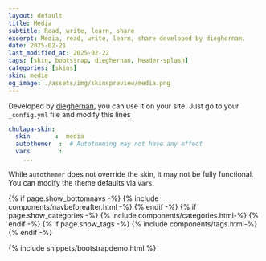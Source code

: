 ```yaml
---
layout: default
title: Media
subtitle: Read, write, learn, share
excerpt: Media, read, write, learn, share developed by dieghernan.
date: 2025-02-21
last_modified_at: 2025-02-22
tags: [skin, bootstrap, dieghernan, header-splash]
categories: [skins]
skin: media
og_image: ./assets/img/skinspreview/media.png
---
```



Developed by [dieghernan](https://github.com/dieghernan/), you can use it on your site. Just go to your `_config.yml` file and modify this lines

```yaml
chulapa-skin: 
  skin       :  media 
  autothemer  :  # Autotheming may not have any effect
  vars        :    
    ...
```


While `autothemer` does not override the skin, it may not be fully functional. You can modify the theme defaults via `vars`.




{% if page.show_bottomnavs -%}
{% include components/navbeforeafter.html -%}
{% endif -%}
{% if page.show_categories -%}
{% include components/categories.html-%}
{% endif -%}
{% if page.show_tags -%}
{% include components/tags.html-%}
{% endif -%}


{% include snippets/bootstrapdemo.html  %}
